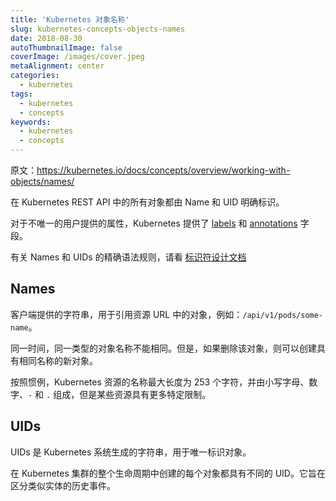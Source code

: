 ```yaml
---
title: 'Kubernetes 对象名称'
slug: kubernetes-concepts-objects-names
date: 2018-08-30
autoThumbnailImage: false
coverImage: /images/cover.jpeg
metaAlignment: center
categories:
  - kubernetes
tags:
  - kubernetes
  - concepts
keywords:
  - kubernetes
  - concepts
---
```


原文：https://kubernetes.io/docs/concepts/overview/working-with-objects/names/

在 Kubernetes REST API 中的所有对象都由 Name 和 UID 明确标识。

<!--more-->

对于不唯一的用户提供的属性，Kubernetes 提供了 [labels](https://kubernetes.io/docs/user-guide/labels) 和 [annotations](https://kubernetes.io/docs/concepts/overview/working-with-objects/annotations/) 字段。

有关 Names 和 UIDs 的精确语法规则，请看 [标识符设计文档](https://git.k8s.io/community/contributors/design-proposals/architecture/identifiers.md)

## Names

客户端提供的字符串，用于引用资源 URL 中的对象，例如：`/api/v1/pods/some-name`。

同一时间，同一类型的对象名称不能相同。但是，如果删除该对象，则可以创建具有相同名称的新对象。

按照惯例，Kubernetes 资源的名称最大长度为 253 个字符，并由小写字母、数字、`-` 和 `.` 组成，但是某些资源具有更多特定限制。

## UIDs

UIDs 是 Kubernetes 系统生成的字符串，用于唯一标识对象。

在 Kubernetes 集群的整个生命周期中创建的每个对象都具有不同的 UID。它旨在区分类似实体的历史事件。
